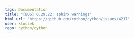 ```yaml
---
tags: Documentation
title: "[BUG] 0.29.22: sphinx warnings"
html_url: "https://github.com/cython/cython/issues/4217"
user: kloczek
repo: cython/cython
---
```



